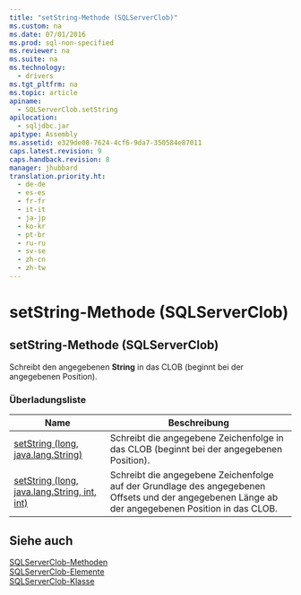 ```yaml
---
title: "setString-Methode (SQLServerClob)"
ms.custom: na
ms.date: 07/01/2016
ms.prod: sql-non-specified
ms.reviewer: na
ms.suite: na
ms.technology: 
  - drivers
ms.tgt_pltfrm: na
ms.topic: article
apiname: 
  - SQLServerClob.setString
apilocation: 
  - sqljdbc.jar
apitype: Assembly
ms.assetid: e329de08-7624-4cf6-9da7-350584e87011
caps.latest.revision: 9
caps.handback.revision: 8
manager: jhubbard
translation.priority.ht: 
  - de-de
  - es-es
  - fr-fr
  - it-it
  - ja-jp
  - ko-kr
  - pt-br
  - ru-ru
  - sv-se
  - zh-cn
  - zh-tw
---
```

# setString-Methode (SQLServerClob)
    
## setString\-Methode \(SQLServerClob\)  
 Schreibt den angegebenen **String** in das CLOB \(beginnt bei der angegebenen Position\).  
  
### Überladungsliste  
  
|Name|Beschreibung|  
|----------|------------------|  
|[setString \(long, java.lang.String\)](../content/setString-Method--long--java.lang.String-.md)|Schreibt die angegebene Zeichenfolge in das CLOB \(beginnt bei der angegebenen Position\).|  
|[setString \(long, java.lang.String, int, int\)](../content/setString-Method--long--java.lang.String--int--int-.md)|Schreibt die angegebene Zeichenfolge auf der Grundlage des angegebenen Offsets und der angegebenen Länge ab der angegebenen Position in das CLOB.|  
  
## Siehe auch  
 [SQLServerClob-Methoden](../content/SQLServerClob-Methods.md)   
 [SQLServerClob-Elemente](../content/SQLServerClob-Members.md)   
 [SQLServerClob-Klasse](../content/SQLServerClob-Class.md)  
  
  